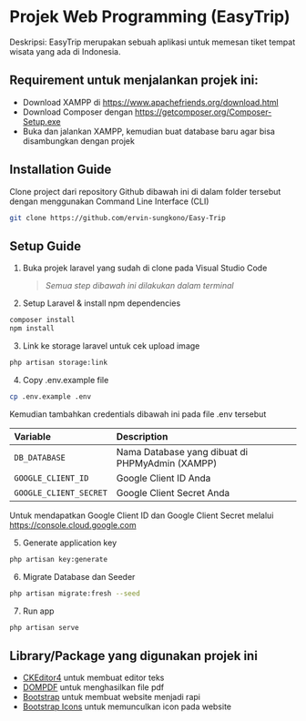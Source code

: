 # Projek Web Programming (EasyTrip)
Deskripsi: EasyTrip merupakan sebuah aplikasi untuk memesan tiket tempat wisata yang ada di Indonesia. 

## Requirement untuk menjalankan projek ini:
- Download XAMPP di https://www.apachefriends.org/download.html
- Download Composer dengan https://getcomposer.org/Composer-Setup.exe   
- Buka dan jalankan XAMPP, kemudian buat database baru agar bisa disambungkan dengan projek

## Installation Guide
Clone project dari repository Github dibawah ini di dalam folder tersebut dengan menggunakan Command Line Interface (CLI)
```sh
git clone https://github.com/ervin-sungkono/Easy-Trip
```
## Setup Guide
1. Buka projek laravel yang sudah di clone pada Visual Studio Code
   > *Semua step dibawah ini dilakukan dalam terminal*
   
2. Setup Laravel & install npm dependencies
```sh
composer install
npm install
```

3. Link ke storage laravel untuk cek upload image
```sh
php artisan storage:link
```

4. Copy .env.example file 
```sh
cp .env.example .env
```

Kemudian tambahkan credentials dibawah ini pada file .env tersebut

| Variable | Description |
| :--- | :--- |
| `DB_DATABASE` | Nama Database yang dibuat di PHPMyAdmin (XAMPP) |
| `GOOGLE_CLIENT_ID` | Google Client ID Anda |
| `GOOGLE_CLIENT_SECRET` | Google Client Secret Anda |

Untuk mendapatkan Google Client ID dan Google Client Secret melalui https://console.cloud.google.com

5. Generate application key
 ```sh
php artisan key:generate
```

6. Migrate Database dan Seeder
 ```sh
php artisan migrate:fresh --seed
```

7. Run app
```sh
php artisan serve
```

## Library/Package yang digunakan projek ini
- [CKEditor4](https://ckeditor.com/ckeditor-4/download/) untuk membuat editor teks
- [DOMPDF](https://github.com/barryvdh/laravel-dompdf) untuk menghasilkan file pdf
- [Bootstrap](https://github.com/twbs/bootstrap) untuk membuat website menjadi rapi
- [Bootstrap Icons](https://github.com/twbs/icons) untuk memunculkan icon pada website
